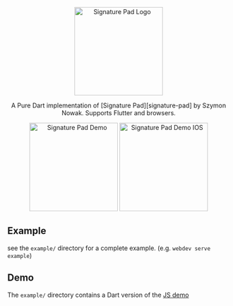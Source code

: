 <p align="center">
<img src="https://raw.githubusercontent.com/johnpryan/signature-pad-dart/master/doc/logo/Version1_hdpi.png" alt="Signature Pad Logo" height="200"/>
</p>

<p align="center">
A Pure Dart implementation of [Signature Pad][signature-pad] by Szymon Nowak.
Supports Flutter and browsers.
</p>
<p align="center">

<img src="https://raw.githubusercontent.com/johnpryan/signature-pad-dart/master/doc/signature_pad.png" alt="Signature Pad Demo" height="200"/>
<img src="https://github.com/apptreesoftware/signature-pad-dart/raw/master/doc/signature_pad_ios.png" alt="Signature Pad Demo IOS" height="200"/>
</p>

## Example

see the `example/` directory for a complete example. (e.g. `webdev serve example`)

## Demo

The `example/` directory contains a Dart version of the [JS demo][demo]

[signature-pad]: https://github.com/szimek/signature_pad
[demo]: http://szimek.github.io/signature_pad/
[image]: https://raw.githubusercontent.com/johnpryan/signature-pad-dart/master/doc/signature_pad.png
[flutter-image]: https://github.com/apptreesoftware/signature-pad-dart/raw/master/doc/signature_pad_ios.png

